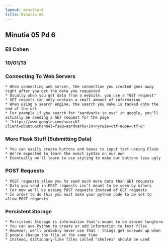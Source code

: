 ```yaml
---
layout: minutia-6
title: Minutia 05
---
```


## Minutia 05 Pd 6
### Eli Cohen
### 10/01/13

### Connecting To Web Servers
    
    * When connecting web server, the connection you created goes away right after you get the data you requested
    * Usually when you get data from a website, you use a "GET request"
    * GET requsts can only contain a small amount of information
    * When using a search engine, the search you make is tacked onto the end of the url
    * For example if you search for "aardvarks in nyc" in google, you'll actually be sending a GET request for the page
    * "https://www.google.com/search?client=ubuntu&channel=fs&q=aardvarks+in+nyc&ie=utf-8&oe=utf-8"

### More Flask Stuff (Submitting Data)
    
    * You can easily create buttons and boxes to input text useing Flask
    * We're expected to learn the exact syntax on our own
    * Eventually we'll learn to use styling to make our buttons less ugly
    
### POST Requests 
    
    * POST requests allow you to send much more data than GET requests
    * Data you send in POST requests isn't meant to be seen by others
    * For now we'll be useing POST requests instead of GET requests
    * In order to do this you must make your python code to be set to allow POST requests 

### Persistent Storage 
    
    * Persistent Storage is information that's meant to be stored longterm
    * You can use Python to create or add information to text files
    * However, we'll probably never use that - things get screwed up when 2 people change the file at the same time
    * Instead, dictionary-like files called "shelves" should be used
    